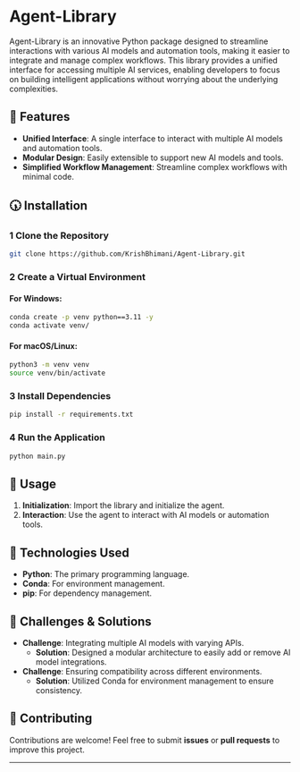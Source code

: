 # **Agent-Library**

Agent-Library is an innovative Python package designed to streamline interactions with various AI models and automation tools, making it easier to integrate and manage complex workflows. This library provides a unified interface for accessing multiple AI services, enabling developers to focus on building intelligent applications without worrying about the underlying complexities.

## 🚀 Features

- **Unified Interface**: A single interface to interact with multiple AI models and automation tools.
- **Modular Design**: Easily extensible to support new AI models and tools.
- **Simplified Workflow Management**: Streamline complex workflows with minimal code.

## 🕠️ Installation

### 1 Clone the Repository

```sh
git clone https://github.com/KrishBhimani/Agent-Library.git
```

### 2 Create a Virtual Environment

#### For Windows:
```sh
conda create -p venv python==3.11 -y
conda activate venv/
```

#### For macOS/Linux:
```sh
python3 -m venv venv
source venv/bin/activate
```

### 3 Install Dependencies

```sh
pip install -r requirements.txt
```

### 4 Run the Application

```sh
python main.py
```

## 📌 Usage

1. **Initialization**: Import the library and initialize the agent.
2. **Interaction**: Use the agent to interact with AI models or automation tools.

## 🔧 Technologies Used

- **Python**: The primary programming language.
- **Conda**: For environment management.
- **pip**: For dependency management.

## 🚀 Challenges & Solutions

- **Challenge**: Integrating multiple AI models with varying APIs.
  - **Solution**: Designed a modular architecture to easily add or remove AI model integrations.
- **Challenge**: Ensuring compatibility across different environments.
  - **Solution**: Utilized Conda for environment management to ensure consistency.

## 🤝 Contributing

Contributions are welcome! Feel free to submit **issues** or **pull requests** to improve this project.

---